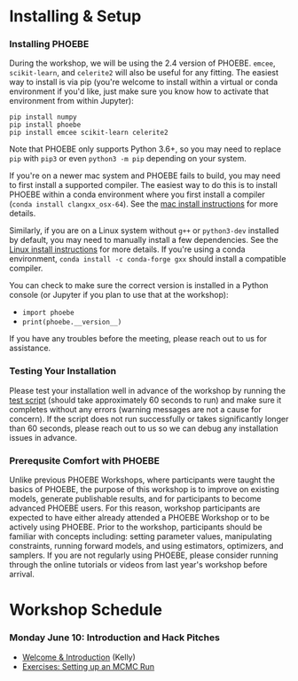 # Installing & Setup

### Installing PHOEBE

During the workshop, we will be using the 2.4 version of PHOEBE.  `emcee`, `scikit-learn`, and `celerite2` will also be useful for any fitting.  The easiest way to install is via pip (you're welcome to install within a virtual or conda environment if you'd like, just make sure you know how to activate that environment from within Jupyter):

```
pip install numpy
pip install phoebe
pip install emcee scikit-learn celerite2
```

Note that PHOEBE only supports Python 3.6+, so you may need to replace `pip` with `pip3` or even `python3 -m pip` depending on your system.

If you're on a newer mac system and PHOEBE fails to build, you may need to first install a supported compiler.  The easiest way to do this is to install PHOEBE within a conda environment where you first install a compiler (`conda install clangxx_osx-64`).  See the [mac install instructions](http://phoebe-project.org/install/latest/mac/auto) for more details.

Similarly, if you are on a Linux system without `g++` or `python3-dev` installed by default, you may need to manually install a few dependencies.  See the [Linux install instructions](http://phoebe-project.org/install/latest/linux/auto) for more details.  If you're using a conda environment, `conda install -c conda-forge gxx` should install a compatible compiler.

You can check to make sure the correct version is installed in a Python console (or Jupyter if you plan to use that at the workshop):

* `import phoebe`
* `print(phoebe.__version__)`

If you have any troubles before the meeting, please reach out to us for assistance.

### Testing Your Installation


Please test your installation well in advance of the workshop by running the [test script](https://raw.githubusercontent.com/phoebe-project/phoebe2-workshop/2024june/test_install.py) (should take approximately 60 seconds to run) and make sure it completes without any errors (warning messages are not a cause for concern).  If the script does not run successfully or takes significantly longer than 60 seconds, please reach out to us so we can debug any installation issues in advance.

### Prerequsite Comfort with PHOEBE

Unlike previous PHOEBE Workshops, where participants were taught the basics of PHOEBE, the purpose of this workshop is to improve on existing models, generate publishable results, and for participants to become advanced PHOEBE users. For this reason, workshop participants are expected to have either already attended a PHOEBE Workshop or to be actively using PHOEBE. Prior to the workshop, participants should be familiar with concepts including: setting parameter values, manipulating constraints, running forward models, and using estimators, optimizers, and samplers.  If you are not regularly using PHOEBE, please consider running through the online tutorials or videos from last year's workshop before arrival.

# Workshop Schedule

### Monday June 10: Introduction and Hack Pitches

* [Welcome & Introduction](https://docs.google.com/presentation/d/e/2PACX-1vS8VXgvYJV4cXrnwF8XMLbZoKJqiTRQJcFv_GXnJrLOcn6QyU7JHJJ7ZH5totNOQIPSu1yawF1kL1m1/pub?start=false&loop=false&delayms=3000) (Kelly)
* [Exercises: Setting up an MCMC Run](./Exercises_08_mcmc.ipynb)
